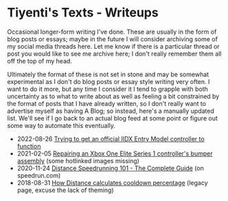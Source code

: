 ---
---
# Tiyenti's Texts - Writeups
Occasional longer-form writing I've done. These are usually in the form of blog posts or essays; maybe in the future I will consider archiving
some of my social media threads here. Let me know if there is a particular thread or post you would like to see me archive here; I don't really
remember them all off the top of my head.

Ultimately the format of these is not set in stone and may be somewhat experimental as I don't do blog posts or essay style writing very often.
I want to do it more, but any time I consider it I tend to grapple with both uncertainty as to what to write about as well as feeling a bit
constrained by the format of posts that I have already written, so I don't really want to advertise myself as having A Blog; so instead, here's
a manually updated list. We'll see if I go back to an actual blog feed at some point or figure out some way to automate this eventually.

* 2022-08-26 [Trying to get an official IIDX Entry Model controller to function](/2022/08/26/ttt-iidx-entrymodel-problems.html)
* 2021-02-05 [Repairing an Xbox One Elite Series 1 controller's bumper assembly](/2021/02/05/xbox-controller-repair.html) (some hotlinked images missing) 
* 2020-11-24 [Distance Speedrunning 101 - The Complete Guide](https://www.speedrun.com/distance/guides/5k34r) (on speedrun.com)
* 2018-08-31 [How Distance calculates cooldown percentage](/pages/legacy/cooldown.html) (legacy page, excuse the lack of theming)